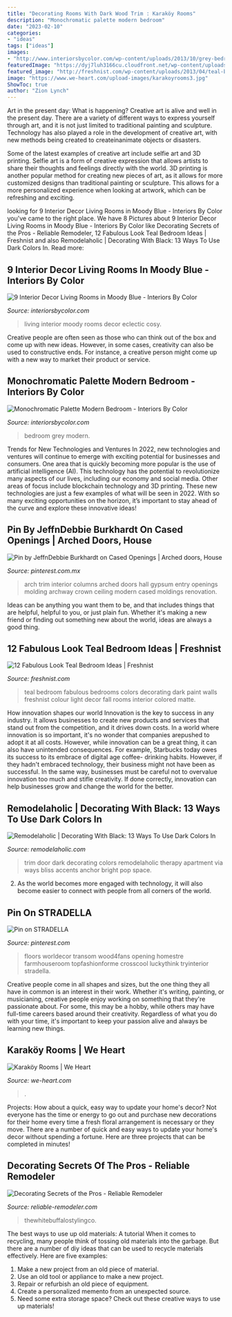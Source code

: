 ```yaml
---
title: "Decorating Rooms With Dark Wood Trim : Karaköy Rooms"
description: "Monochromatic palette modern bedroom"
date: "2023-02-10"
categories:
- "ideas"
tags: ["ideas"]
images:
- "http://www.interiorsbycolor.com/wp-content/uploads/2013/10/grey-bedroom.png"
featuredImage: "https://dyj7luh3166cu.cloudfront.net/wp-content/uploads/sites/6/2016/06/Black-Trim.jpg"
featured_image: "http://freshnist.com/wp-content/uploads/2013/04/teal-bedroom-9.jpg"
image: "https://www.we-heart.com/upload-images/karakoyrooms3.jpg"
ShowToc: true
author: "Zion Lynch"
---
```



Art in the present day: What is happening?
Creative art is alive and well in the present day. There are a variety of different ways to express yourself through art, and it is not just limited to traditional painting and sculpture. Technology has also played a role in the development of creative art, with new methods being created to createinanimate objects or disasters. 

Some of the latest examples of creative art include selfie art and 3D printing. Selfie art is a form of creative expression that allows artists to share their thoughts and feelings directly with the world. 3D printing is another popular method for creating new pieces of art, as it allows for more customized designs than traditional painting or sculpture. This allows for a more personalized experience when looking at artwork, which can be refreshing and exciting.

	

		
looking for 9 Interior Decor Living Rooms in Moody Blue - Interiors By Color you've came to the right place. We have 8 Pictures about 9 Interior Decor Living Rooms in Moody Blue - Interiors By Color like Decorating Secrets of the Pros - Reliable Remodeler, 12 Fabulous Look Teal Bedroom Ideas | Freshnist and also Remodelaholic | Decorating With Black: 13 Ways To Use Dark Colors In. Read more:
		
    
## 9 Interior Decor Living Rooms In Moody Blue - Interiors By Color

<img loading=lazy src="https://www.interiorsbycolor.com/wp-content/uploads/2016/10/ecclectic-and-moody-blue-living-room-idea.jpg" onerror="this.onerror=null;this.src='https://tse3.mm.bing.net/th?id=OIP.G7eNWL2AhV6BAF0WYz4u8QHaKX&amp;pid=15.1';" alt="9 Interior Decor Living Rooms in Moody Blue - Interiors By Color">

_Source: interiorsbycolor.com_

>living interior moody rooms decor eclectic cosy. 

	

Creative people are often seen as those who can think out of the box and come up with new ideas. However, in some cases, creativity can also be used to constructive ends. For instance, a creative person might come up with a new way to market their product or service.

    
## Monochromatic Palette Modern Bedroom - Interiors By Color

<img loading=lazy src="http://www.interiorsbycolor.com/wp-content/uploads/2013/10/grey-bedroom.png" onerror="this.onerror=null;this.src='https://tse2.mm.bing.net/th?id=OIP.-9kFJqTneueIX-2qehcNIgHaLH&amp;pid=15.1';" alt="Monochromatic Palette Modern Bedroom - Interiors By Color">

_Source: interiorsbycolor.com_

>bedroom grey modern. 

	

Trends for New Technologies and Ventures
In 2022, new technologies and ventures will continue to emerge with exciting potential for businesses and consumers. One area that is quickly becoming more popular is the use of artificial intelligence (AI). This technology has the potential to revolutionize many aspects of our lives, including our economy and social media. Other areas of focus include blockchain technology and 3D printing. These new technologies are just a few examples of what will be seen in 2022. With so many exciting opportunities on the horizon, it’s important to stay ahead of the curve and explore these innovative ideas!

    
## Pin By JeffnDebbie Burkhardt On Cased Openings | Arched Doors, House

<img loading=lazy src="https://i.pinimg.com/736x/6c/05/c0/6c05c04acb7820b5bc7e4c70fd7979cf.jpg" onerror="this.onerror=null;this.src='https://tse1.mm.bing.net/th?id=OIP.4VNWkw_Utyp6HijeoiKmugHaJ3&amp;pid=15.1';" alt="Pin by JeffnDebbie Burkhardt on Cased Openings | Arched doors, House">

_Source: pinterest.com.mx_

>arch trim interior columns arched doors hall gypsum entry openings molding archway crown ceiling modern cased moldings renovation. 

	

Ideas can be anything you want them to be, and that includes things that are helpful, helpful to you, or just plain fun. Whether it's making a new friend or finding out something new about the world, ideas are always a good thing.

    
## 12 Fabulous Look Teal Bedroom Ideas | Freshnist

<img loading=lazy src="http://freshnist.com/wp-content/uploads/2013/04/teal-bedroom-9.jpg" onerror="this.onerror=null;this.src='https://tse4.mm.bing.net/th?id=OIP.YgW6JHQsbz4kjH4s6DwsoQHaKR&amp;pid=15.1';" alt="12 Fabulous Look Teal Bedroom Ideas | Freshnist">

_Source: freshnist.com_

>teal bedroom fabulous bedrooms colors decorating dark paint walls freshnist colour light decor fall rooms interior colored matte. 

	

How innovation shapes our world
Innovation is the key to success in any industry. It allows businesses to create new products and services that stand out from the competition, and it drives down costs. In a world where innovation is so important, it's no wonder that companies arepushed to adopt it at all costs. However, while innovation can be a great thing, it can also have unintended consequences. For example, Starbucks today owes its success to its embrace of digital age coffee- drinking habits. However, if they hadn't embraced technology, their business might not have been as successful. In the same way, businesses must be careful not to overvalue innovation too much and stifle creativity. If done correctly, innovation can help businesses grow and change the world for the better.

    
## Remodelaholic | Decorating With Black: 13 Ways To Use Dark Colors In

<img loading=lazy src="https://i2.wp.com/www.remodelaholic.com/wp-content/uploads/2015/07/black-baseboard-and-door-trim-via-Apartment-Therapy.jpg?resize=540%2C810&amp;ssl=1" onerror="this.onerror=null;this.src='https://tse1.mm.bing.net/th?id=OIP.VtrnBqu8RLaZ_27tMjXQogHaLH&amp;pid=15.1';" alt="Remodelaholic | Decorating With Black: 13 Ways To Use Dark Colors In">

_Source: remodelaholic.com_

>trim door dark decorating colors remodelaholic therapy apartment via ways bliss accents anchor bright pop space. 

	

2. As the world becomes more engaged with technology, it will also become easier to connect with people from all corners of the world. 

    
## Pin On STRADELLA

<img loading=lazy src="https://i.pinimg.com/736x/2e/c2/5f/2ec25fb73f8cba695a009ea115f5f9dd.jpg" onerror="this.onerror=null;this.src='https://tse2.mm.bing.net/th?id=OIP.5TozgAgSS2YitTugEC_olgHaLH&amp;pid=15.1';" alt="Pin on STRADELLA">

_Source: pinterest.com_

>floors worldecor transom wood4fans opening homestre farmhouseroom topfashionforme crosscool luckythink tryinterior stradella. 

	

Creative people come in all shapes and sizes, but the one thing they all have in common is an interest in their work. Whether it's writing, painting, or musicianing, creative people enjoy working on something that they're passionate about. For some, this may be a hobby, while others may have full-time careers based around their creativity. Regardless of what you do with your time, it's important to keep your passion alive and always be learning new things.

    
## Karaköy Rooms | We Heart

<img loading=lazy src="https://www.we-heart.com/upload-images/karakoyrooms3.jpg" onerror="this.onerror=null;this.src='https://tse3.mm.bing.net/th?id=OIP.aJ-wAUJ9HdKW1Epa68BAoQHaJl&amp;pid=15.1';" alt="Karaköy Rooms | We Heart">

_Source: we-heart.com_

>. 

	

Projects: How about a quick, easy way to update your home's decor?
Not everyone has the time or energy to go out and purchase new decorations for their home every time a fresh floral arrangement is necessary or they move. There are a number of quick and easy ways to update your home's decor without spending a fortune. Here are three projects that can be completed in minutes!

    
## Decorating Secrets Of The Pros - Reliable Remodeler

<img loading=lazy src="https://dyj7luh3166cu.cloudfront.net/wp-content/uploads/sites/6/2016/06/Black-Trim.jpg" onerror="this.onerror=null;this.src='https://tse2.mm.bing.net/th?id=OIP.Eu9kohEjvgNGualzNECO9gHaLG&amp;pid=15.1';" alt="Decorating Secrets of the Pros - Reliable Remodeler">

_Source: reliable-remodeler.com_

>thewhitebuffalostylingco. 

	

The best ways to use up old materials: A tutorial
When it comes to recycling, many people think of tossing old materials into the garbage. But there are a number of diy ideas that can be used to recycle materials effectively. Here are five examples:
1. Make a new project from an old piece of material.
2. Use an old tool or appliance to make a new project.
3. Repair or refurbish an old piece of equipment. 
4. Create a personalized memento from an unexpected source.
5. Need some extra storage space? Check out these creative ways to use up materials!

